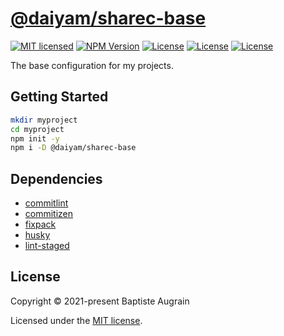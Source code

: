 [@daiyam/sharec-base](https://github.com/daiyam/sharec-config/tree/master/packages/sharec-base)
===============================================================================================

[![MIT licensed](https://img.shields.io/badge/license-MIT-blue.svg)](./LICENSE)
[![NPM Version](https://img.shields.io/npm/v/@daiyam/sharec-base.svg?colorB=green)](https://www.npmjs.com/package/@daiyam/sharec-base)
[![License](https://img.shields.io/badge/donate-ko--fi-green)](https://ko-fi.com/daiyam)
[![License](https://img.shields.io/badge/donate-liberapay-green)](https://liberapay.com/daiyam/donate)
[![License](https://img.shields.io/badge/donate-paypal-green)](https://paypal.me/daiyam99)

The base configuration for my projects.

Getting Started
---------------

```sh
mkdir myproject
cd myproject
npm init -y
npm i -D @daiyam/sharec-base
```

Dependencies
------------

- [commitlint](https://github.com/conventional-changelog/commitlint)
- [commitizen](https://github.com/commitizen/cz-cli)
- [fixpack](https://github.com/henrikjoreteg/fixpack)
- [husky](https://github.com/typicode/husky)
- [lint-staged](https://github.com/okonet/lint-staged)

License
-------

Copyright &copy; 2021-present Baptiste Augrain

Licensed under the [MIT license](https://opensource.org/licenses/MIT).
